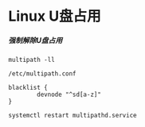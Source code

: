 # Linux U盘占用

##### 强制解除U盘占用
```
multipath -ll

/etc/multipath.conf

blacklist {
        devnode "^sd[a-z]"
}

systemctl restart multipathd.service
```